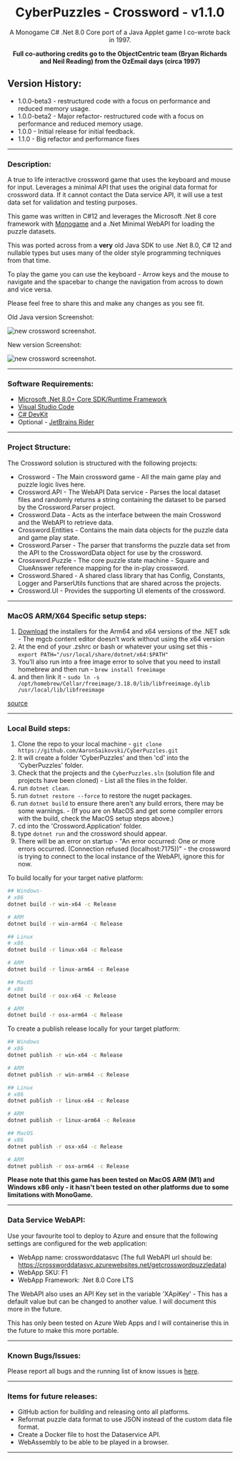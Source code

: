 <div align="center">

# CyberPuzzles - Crossword - v1.1.0 

A Monogame C# .Net 8.0 Core port of a Java Applet game I co-wrote back in 1997.

**Full co-authoring credits go to the ObjectCentric team (Bryan Richards and Neil Reading) from the OzEmail days (circa 1997)**

</div>

## Version History:

- 1.0.0-beta3 - restructured code with a focus on performance and reduced memory usage.
- 1.0.0-beta2 - Major refactor- restructured code with a focus on performance and reduced memory usage.
- 1.0.0 - Initial release for initial feedback.
- 1.1.0 - Big refactor and performance fixes

---

### Description:

A true to life interactive crossword game that uses the keyboard and mouse for input.
Leverages a minimal API that uses the original data format for crossword data. If it cannot contact the Data service API, it will use a test data set for validation and testing purposes.

This game was written in C#12 and leverages the Microsoft .Net 8 core framework with [Monogame](https://monogame.net/index.html) and a .Net Minimal WebAPI for loading the puzzle datasets.

This was ported across from a **very** old Java SDK to use .Net 8.0, C# 12 and nullable types but uses many of the older style programming techniques from that time.

To play the game you can use the keyboard - Arrow keys and the mouse to navigate and the spacebar to change the navigation from across to down and vice versa.

Please feel free to share this and make any changes as you see fit.

Old Java version Screenshot:

![new crossword screenshot.](cyberpuzzles-old.png)

New version Screenshot:

![new crossword screenshot.](crossword-screenshot.png)

---

### Software Requirements:

- [Microsoft .Net 8.0+ Core SDK/Runtime Framework](https://dotnet.microsoft.com/en-us/download/dotnet/8.0)
- [Visual Studio Code](https://code.visualstudio.com/download)
- [C# DevKit](https://marketplace.visualstudio.com/items?itemName=ms-dotnettools.csdevkit)
- Optional - [JetBrains Rider](https://www.jetbrains.com/rider/)

---

### Project Structure:

The Crossword solution is structured with the following projects:

- Crossword - The Main crossword game - All the main game play and puzzle logic lives here.
- Crossword.API - The WebAPI Data service - Parses the local dataset files and randomly returns a string containing the dataset to be parsed by the Crossword.Parser project.
- Crossword.Data - Acts as the interface between the main Crossword and the WebAPI to retrieve data.
- Crossword.Entities - Contains the main data objects for the puzzle data and game play state.
- Crossword.Parser - The parser that transforms the puzzle data set from the API to the CrosswordData object for use by the crossword.
- Crossword.Puzzle - The core puzzle state machine - Square and ClueAnswer reference mapping for the in-play crossword.
- Crossword.Shared - A shared class library that has Config, Constants, Logger and ParserUtils functions that are shared across the projects.
- Crossword.UI - Provides the supporting UI elements of the crossword.

---

### MacOS ARM/X64 Specific setup steps:

1. [Download](https://dotnet.microsoft.com/en-us/download/dotnet/8.0) the installers for the Arm64 and x64 versions of the .NET sdk - The mgcb content editor doesn’t work without using the x64 version
2. At the end of your .zshrc or bash or whatever your using set this - `export PATH="/usr/local/share/dotnet/x64:$PATH"`
3. You’ll also run into a free image error to solve that you need to install homebrew and then run - `brew install freeimage`
4. and then link it - `sudo ln -s /opt/homebrew/Cellar/freeimage/3.18.0/lib/libfreeimage.dylib /usr/local/lib/libfreeimage`

[source](https://community.monogame.net/t/tutorial-for-setting-up-monogame-on-m1-m2-apple-silicon/19669)

---

### Local Build steps:

1. Clone the repo to your local machine - `git clone https://github.com/AaronSaikovski/CyberPuzzles.git`
2. It will create a folder 'CyberPuzzles' and then 'cd' into the 'CyberPuzzles' folder.
3. Check that the projects and the `CyberPuzzles.sln` (solution file and projects have been cloned) - List all the files in the folder.
4. run `dotnet clean`.
5. run `dotnet restore --force` to restore the nuget packages.
6. run `dotnet build` to ensure there aren't any build errors, there may be some warnings. - (If you are on MacOS and get some compiler errors with the build, check the MacOS setup steps above.)
7. cd into the 'Crossword.Application' folder.
8. type `dotnet run` and the crossword should appear.
9. There will be an error on startup - "An error occurred: One or more errors occurred. (Connection refused (localhost:7175))" - the crossword is trying to connect to the local instance of the WebAPI, ignore this for now.

To build locally for your target native platform:

```bash
## Windows-
# x86
dotnet build -r win-x64 -c Release

# ARM
dotnet build -r win-arm64 -c Release

## Linux
# x86
dotnet build -r linux-x64 -c Release

# ARM
dotnet build -r linux-arm64 -c Release

## MacOS
# x86
dotnet build -r osx-x64 -c Release

# ARM
dotnet build -r osx-arm64 -c Release
```

To create a publish release locally for your target platform:

```bash
## Windows
# x86
dotnet publish -r win-x64 -c Release

# ARM
dotnet publish -r win-arm64 -c Release

## Linux
# x86
dotnet publish -r linux-x64 -c Release

# ARM
dotnet publish -r linux-arm64 -c Release

## MacOS
# x86
dotnet publish -r osx-x64 -c Release

# ARM
dotnet publish -r osx-arm64 -c Release
```

**Please note that this game has been tested on MacOS ARM (M1) and Windows x86 only - it hasn't been tested on other platforms due to some limitations with MonoGame.**

---

### Data Service WebAPI:

Use your favourite tool to deploy to Azure and ensure that the following settings are configured for the web application:

- WebApp name: crossworddatasvc (The full WebAPI url should be: https://crossworddatasvc.azurewebsites.net/getcrosswordpuzzledata)
- WebApp SKU: F1
- WebApp Framework: .Net 8.0 Core LTS

The WebAPI also uses an API Key set in the variable 'XApiKey' - This has a default value but can be changed to another value. I will document this more in the future.

This has only been tested on Azure Web Apps and I will containerise this in the future to make this more portable.

---

### Known Bugs/Issues:

Please report all bugs and the running list of know issues is [here](https://github.com/AaronSaikovski/CyberPuzzles/issues).

---

### Items for future releases:

- GitHub action for building and releasing onto all platforms.
- Reformat puzzle data format to use JSON instead of the custom data file format.
- Create a Docker file to host the Dataservice API.
- WebAssembly to be able to be played in a browser.

---
